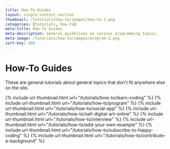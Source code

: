 ```yaml
---
title: How-To Guides
layout: single-content-section
thumbnail: /tutorials/how-to/images/how-to-1.png
categories: [tutorials, how-to]
meta-title: How-To Guides
meta-description: General guidelines on various programming topics.
meta-image: /tutorials/how-to/images/program-2.png
sort-key: 500
---
```


# How-To Guides

These are general tutorials about general topics that don't fit anywhere else on the site.

<div class="thumbnail-link-container">
  {% include url-thumbnail.html url="/tutorials/how-to/learn-coding" %}
  {% include url-thumbnail.html url="/tutorials/how-to/program" %}
  {% include url-thumbnail.html url="/tutorials/how-to/social-app" %}
  {% include url-thumbnail.html url="/tutorials/how-to/sell-digital-art-online" %}
  {% include url-thumbnail.html url="/tutorials/how-to/interview" %}
  {% include url-thumbnail.html url="/tutorials/how-to/add-your-own-example" %}
  {% include url-thumbnail.html url="/tutorials/how-to/subscribe-to-happy-coding" %}
  {% include url-thumbnail.html url="/tutorials/how-to/contribute-a-background" %}
</div>
